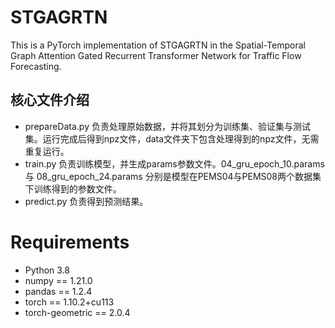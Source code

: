 # STGAGRTN
This is a PyTorch implementation of STGAGRTN in the Spatial-Temporal Graph Attention Gated Recurrent Transformer Network for Traffic Flow Forecasting.

## 核心文件介绍
* prepareData.py 负责处理原始数据，并将其划分为训练集、验证集与测试集。运行完成后得到npz文件，data文件夹下包含处理得到的npz文件，无需重复运行。
* train.py 负责训练模型，并生成params参数文件。04_gru_epoch_10.params 与 08_gru_epoch_24.params 分别是模型在PEMS04与PEMS08两个数据集下训练得到的参数文件。
* predict.py 负责得到预测结果。

# Requirements
* Python 3.8
* numpy == 1.21.0
* pandas == 1.2.4
* torch == 1.10.2+cu113
* torch-geometric == 2.0.4

